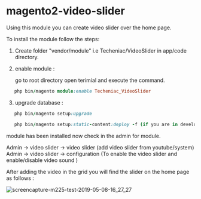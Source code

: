 # magento2-video-slider

Using this module you can create video slider over the home page.

To install the module follow the steps: 

1. Create folder "vendor/module" i.e Techeniac/VideoSlider in app/code directory.

2. enable module :

   go to root directory open terimial and execute the command.
```ruby
   php bin/magento module:enable Techeniac_VideoSlider
```
3. upgrade database :
```ruby
   php bin/magento setup:upgrade

   php bin/magento setup:static-content:deploy -f (if you are in developer mode)
```
module has been installed now check in the admin for module.

Admin -> video slider -> video slider (add video slider from youtube/system)
Admin -> video slider -> configuration (To enable the video slider and enable/disable video sound )

After adding the video in the grid you will find the slider on the home page as follows : 

![screencapture-m225-test-2019-05-08-16_27_27](https://user-images.githubusercontent.com/14865794/57370768-86b88a80-71ae-11e9-9bba-822f0f44cba6.png)

